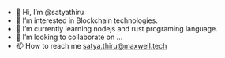 - 👋 Hi, I’m @satyathiru
- 👀 I’m interested in Blockchain technologies.
- 🌱 I’m currently learning nodejs and rust programing language.
- 💞️ I’m looking to collaborate on ...
- 📫 How to reach me satya.thiru@maxwell.tech

<!---
satyathiru/satyathiru is a ✨ special ✨ repository because its `README.md` (this file) appears on your GitHub profile.
You can click the Preview link to take a look at your changes.
--->
